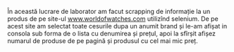 În această lucrare de laborator am facut scrapping de informație la un produs de pe site-ul www.worldofwatches.com utilizînd selenium. De pe acest site am selectat toate cesurile dupa un anumit brand și le-am afișat in consola sub forma de o lista cu denumirea și prețul, apoi la sfîrșit afișez numarul de produse de pe pagină și produsul cu cel mai mic preț.
